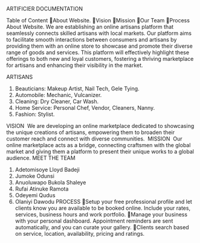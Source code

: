 ARTIFICIER DOCUMENTATION

Table of Content
About Website.
Vision
Mission
Our Team
Process
About Website.
We are establishing an online artisans platform that seamlessly connects skilled artisans with local markets. Our platform aims to facilitate smooth interactions between consumers and artisans by providing them with an online store to showcase and promote their diverse range of goods and services. This platform will effectively highlight these offerings to both new and loyal customers, fostering a thriving marketplace for artisans and enhancing their visibility in the market.

ARTISANS
1. Beauticians: Makeup Artist, Nail Tech, Gele Tying.
2. Automobile: Mechanic, Vulcanizer.
3. Cleaning: Dry Cleaner, Car Wash.
4. Home Service: Personal Chef, Vendor, Cleaners, Nanny.
5. Fashion: Stylist.

VISION
 We are developing an online marketplace dedicated to showcasing the unique creations of artisans, empowering them to broaden their customer reach and connect with diverse communities. 
MISSION
 Our online marketplace acts as a bridge, connecting craftsmen with the global market and giving them a platform to present their unique works to a global audience.
MEET THE TEAM
1. Adetomisoye Lloyd Badeji
2. Jumoke Odunsi
3. Anuoluwapo Bukola Shaleye
4. Rufai Atinuke Ramota
5. Odeyemi Qudus
6. Olaniyi Dawodu
PROCESS
Setup your free professional profile and let clients know you are available to be booked online. Include your rates, services, business hours and work portfolio.
Manage your business with your personal dashboard. Appointment reminders are sent automatically, and you can curate your gallery.
Clients search based on service, location, availability, pricing and ratings.


